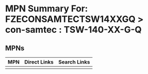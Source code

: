 



# MPN Summary For: FZECONSAMTECTSW14XXGQ > con-samtec : TSW-140-XX-G-Q

## MPNs
  

|MPN|Direct Links|Search Links|
| :--- | :--- | :--- |
||||
